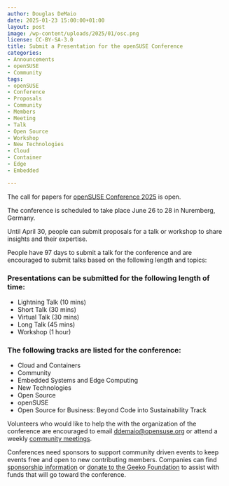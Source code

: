 ```yaml
---
author: Douglas DeMaio
date: 2025-01-23 15:00:00+01:00
layout: post
image: /wp-content/uploads/2025/01/osc.png
license: CC-BY-SA-3.0
title: Submit a Presentation for the openSUSE Conference
categories:
- Announcements
- openSUSE
- Community
tags:
- openSUSE
- Conference
- Proposals
- Community
- Members
- Meeting
- Talk
- Open Source
- Workshop
- New Technologies
- Cloud
- Container
- Edge
- Embedded

--- 
```


The call for papers for [openSUSE Conference 2025](https://events.opensuse.org) is open. 

The conference is scheduled to take place June 26 to 28 in Nuremberg, Germany.

Until April 30, people can submit proposals for a talk or workshop to share insights and their expertise. 

People have 97 days to submit a talk for the conference and are encouraged to submit talks based on the following length and topics:

### Presentations can be submitted for the following length of time:
* Lightning Talk (10 mins)
* Short Talk (30 mins) 
* Virtual Talk (30 mins)
* Long Talk (45 mins) 
* Workshop (1 hour) 

### The following tracks are listed for the conference: 
* Cloud and Containers
* Community
* Embedded Systems and Edge Computing
* New Technologies
* Open Source
* openSUSE
* Open Source for Business: Beyond Code into Sustainability Track 

Volunteers who would like to help the with the organization of the conference are encouraged to email <ddemaio@opensuse.org> or attend a weekly [community meetings](https://calendar.opensuse.org/). 

Conferences need sponsors to support community driven events to keep events free and open to new contributing members. Companies can find [sponsorship information](https://en.opensuse.org/images/9/94/OSC25prospectus.pdf) or [donate to the Geeko Foundation](https://geekos.org/sponsorship/) to assist with funds that will go toward the conference. 

<meta name="openSUSE, board, community, conference, event, sponsors" content="HTML,CSS,XML,JavaScript">
